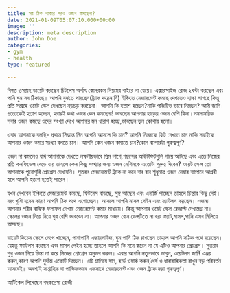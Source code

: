 ```yaml
---
title: সব ঠিক থাকার পরও ওজন কমছেনা?
date: 2021-01-09T05:07:10.000+00:00
image: ''
description: meta description
author: John Doe
categories:
- gym
- health
type: featured

---
```

বিগত ৩সপ্তাহ ডায়েট করছেন চিটলেস অর্থাৎ কোনরকম নিয়মের বাইরে না যেয়ে। এক্সারসাইজ রোজ ২ঘন্টা করছেন এবং পানি ঘুম সব ঠিকাছে। আপনি বুঝতে পারছেন(ট্র‍্যাক করেন নি) ইঞ্চিতে মেজারমেন্ট কমছে দেখতেও হাল্কা লাগছে কিন্তু প্রতি সপ্তাহে ওয়েট স্কেল দেখছেন নড়চড় করছেনা। আপনি কি হতাশ হচ্ছেন?নাকি পজিটিভ ভাবে নিচ্ছেন? আমি জানি প্রত্যেকেই হতাশ হচ্ছেন, হবারই কথা ওজন কেন কমছেনা! ভাবছেন আপনার হাড়ের ওজন বেশি কিনা।সমসাময়িক সবার ওজন কমছে ওদের সংখ্যা দেখে আপনার মন খারাপ হচ্ছে,ভাবছেন ভুল কোথায় হলো।

এবার আপনাকে বলছি- প্রথমে সিদ্ধান্ত নিন আপনি আসলে কি চান? আপনি নিজেকে ফিট দেখতে চান নাকি সবাইকে আপনার ওজন কমার সংখ্যা বলতে চান। আপনি কেন ওজন কমাতে চান?কোন ব্যাপারটা গুরুত্বপূর্ণ?

ওজন না কমলেও যদি আপনাকে দেখতে লক্ষনীয়ভাবে স্লিম লাগে,পছন্দের আউটফিটগুলি গায়ে আটছে এবং এতে নিজের প্রতি কনফিডেন্স বেড়ে যায় তাহলে কেন কিছু সংখ্যার জন্য ওজন মেশিনকে এতোটা গুরুত্ব দিবেন? ওয়েট স্কেল তো আপনাকে পুরোপুরি প্রোগ্রেস দেখায়নি। সুতরাং মেজারমেন্ট ট্র‍্যাক না করে বার বার শুধুমাত্র ওজন নেয়ার ব্যাপারে আগ্রহী হলে আপনি হতাশ হতেই পারেন।

যখন দেখবেন ইঞ্চিতে মেজারমেন্ট কমছে, ফিটনেস বাড়ছে, সুস্থ আছেন এবং এনার্জি পাচ্ছেন তাহলে চিন্তার কিছু নেই।বরং খুশি হবেন কারণ আপনি ঠিক পথে এগোচ্ছেন। আসলে আপনি মাসল গেইন এবং ফ্যাটলস করছেন। এজন্য আপনার শরীর বাহ্যিক ফলাফল দেখায় মেজারমেন্ট কমার মাধ্যমে। কিন্তু আপনার ওয়েট স্কেল রেজাল্ট দেখাচ্ছে না। স্কেলের ওজন নিয়ে নিয়ে খুব বেশি ভাববেন না। আপনার ওজন বোন ডেন্সটিতে না বরং ফ্যাট,মাসল,পানি এসব মিলিয়ে আসছে।

ডায়েট কিচেন স্কেলে মেপে খাচ্ছেন, পাশাপাশি এক্সারসাইজ, ঘুম পানি ঠিক রাখছেন তাহলে আপনি সঠিক পথে রয়েছেন। যেহতু ফ্যাটলস করছেন এবং মাসল গেইন হচ্ছে তাহলে আপনি কি মনে করেন না যে এটিও আপনার প্রোগ্রেস। সুতরাং শুধু ওজন নিয়ে চিন্তা না করে নিজের প্রোগ্রেস অনুভব করুন। এবার আপনি নতুনভাবে ভাবুন, ওয়েটলস জার্নি এঞ্জয় করুন,কারণ আপনি দুর্দান্ত এফোর্ট দিচ্ছেন। এটি চালিয়ে যান, হার্ড ওয়ার্ক করুন,ধৈর্য ও ধারাবাহিকতা রাখুন বড় পরিবর্তন আসবেই। অবশ্যই সাপ্তাহিক বা পাক্ষিকভাবে একসাথে মেজারমেন্ট এবং ওজন ট্র‍্যাক করা গুরুত্বপূর্ণ।

আর্টিকেল লিখেছেন বদরুন্নেসা রোজী
